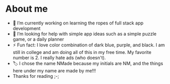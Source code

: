 # About me

- 🔭 I’m currently working on learning the ropes of full stack app development
- 🤔 I’m looking for help with simple app ideas such as a simple puzzle game, or a daily planner
- ⚡ Fun fact: I love color combination of dark blue, purple, and black. I am still in college and am doing all of this in my free time. My favorite number is 2. I really hate ads (who doesn't).
- 🏷 I chose the name NMade because my initials are NM, and the things here under my name are made by me!!!
- Thanks for reading ;-;
